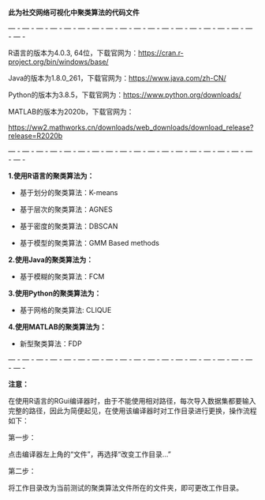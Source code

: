**此为社交网络可视化中聚类算法的代码文件**

— - — - — - — - — - — - — - — - — - — - — - — - — - — - — - — - — - — - — -

R语言的版本为4.0.3, 64位，下载官网为：https://cran.r-project.org/bin/windows/base/

Java的版本为1.8.0_261，下载官网为：https://www.java.com/zh-CN/

Python的版本为3.8.5，下载官网为：https://www.python.org/downloads/

MATLAB的版本为2020b，下载官网为：

https://ww2.mathworks.cn/downloads/web_downloads/download_release?release=R2020b

— - — - — - — - — - — - — - — - — - — - — - — - — - — - — - — - — - — - — -

**1.使用R语言的聚类算法为：**

- 基于划分的聚类算法：K-means


- 基于层次的聚类算法：AGNES


- 基于密度的聚类算法：DBSCAN


- 基于模型的聚类算法：GMM Based methods


**2.使用Java的聚类算法为：**

- 基于模糊的聚类算法：FCM


**3.使用Python的聚类算法为：**

- 基于网格的聚类算法: CLIQUE


**4.使用MATLAB的聚类算法为：**

- 新型聚类算法：FDP


— - — - — - — - — - — - — - — - — - — - — - — - — - — - — - — - — - — - — -

**注意：**

  在使用R语言的RGui编译器时，由于不能使用相对路径，每次导入数据集都要输入完整的路径，因此为简便起见，在使用该编译器时对工作目录进行更换，操作流程如下：

第一步：

  点击编译器左上角的“文件”，再选择“改变工作目录…”

第二步：

将工作目录改为当前测试的聚类算法文件所在的文件夹，即可更改工作目录。

